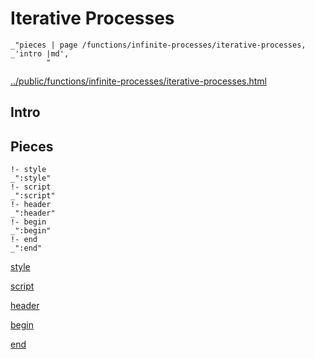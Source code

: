 # Iterative Processes

    _"pieces | page /functions/infinite-processes/iterative-processes, _'intro |md',
            "

[../public/functions/infinite-processes/iterative-processes.html](# "save:")


## Intro

## Pieces

    !- style
    _":style"
    !- script
    _":script"
    !- header
    _":header"
    !- begin
    _":begin"
    !- end
    _":end"

[style]() 

[script]()

[header]()

[begin]()

[end]()

